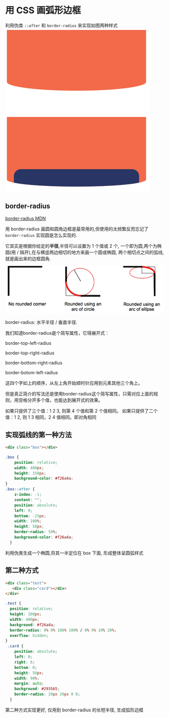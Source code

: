<!--
Created: Thu Jun 11 2020 14:21:40 GMT+0800 (中国标准时间)
Modified: Thu Jun 11 2020 14:21:40 GMT+0800 (中国标准时间)
-->
<!-- css -->

# 用 CSS 画弧形边框

利用伪类 `::after` 和 `border-radius` 来实现如图两种样式
![](./assets/cssPaintArc.png)

## border-radius

[border-radius MDN](https://developer.mozilla.org/zh-CN/docs/Web/CSS/border-radius)

用 border-radius 画圆和圆角边框是最常用的,但使用的太频繁反而忘记了 `border-radius` 实现圆是怎么实现的.

它其实是根据你给定的**半径**,半径可以设置为 1 个值或 2 个, 一个即为圆,两个为椭圆(用 / 隔开),在与横竖两边相切的地方来画一个圆或椭圆, 两个相切点之间的弧线, 就是画出来的边框圆角.

![](./assets/border-radius-sh.png)



border-radius: 水平半径 / 垂直半径.

我们知道border-radius是个简写属性，它得展开式：

border-top-left-radius

border-top-right-radius

border-bottom-right-radius

border-botom-left-radius

这四个字如上的顺序，从左上角开始顺时针应用到元素其他三个角上。

但是真正简介的写法还是使用border-radius这个简写属性，只需对应上面的规则，用空格分开多个值，也能达到展开式的效果。

如果只提供了三个值：1 2 3, 则第 4 个值和第 2 个值相同。
如果只提供了二个值：1 2, 则 1 3 相同，2 4 值相同。即对角相同

## 实现弧线的第一种方法
```HTML
<div class="box"></div>
```
```css
.box {
    position: relative;
    width: 400px;
    height: 150px;
    background-color: #f26a4a;
}
.box::after {
    z-index: -1;
    content: "";
    position: absolute;
    left: 0;
    bottom: -25px;
    width: 100%;
    height: 50px;
    border-radius: 50%;
    background-color: #f26a4a;
  }
```
利用伪类生成一个椭圆,将其一半定位在 box 下面, 形成整体呈圆弧样式

## 第二种方式 
```HTML
<div class="test">
   <div class="card"></div>
</div>
```
```css
.test {
  position: relative;
  height: 200px;
  width: 400px;
  background: #f26a4a;
  border-radius: 0% 0% 100% 100% / 0% 0% 20% 20%;
  overflow: hidden;
}
 .card {
    position: absolute;
    left: 0;
    right: 0;
    bottom: 0;
    height: 50px;
    width: 90%;
    margin: auto;
    background: #293565;
    border-radius: 20px 20px 0 0;
  }
```

第二种方式实现更好, 仅用到 border-radius 的长短半径, 生成弧形边框